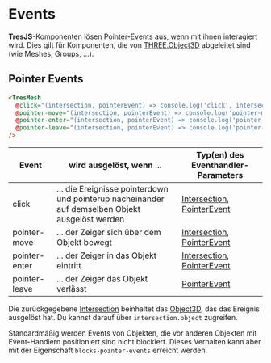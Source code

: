 # Events

**TresJS**-Komponenten lösen Pointer-Events aus, wenn mit ihnen interagiert wird. Dies gilt für Komponenten, die von [THREE.Object3D](https://threejs.org/docs/index.html?q=object#api/en/core/Object3D) abgeleitet sind (wie Meshes, Groups, ...).

<StackBlitzEmbed project-id="tresjs-events" />

## Pointer Events

```html
<TresMesh
  @click="(intersection, pointerEvent) => console.log('click', intersection, pointerEvent)"
  @pointer-move="(intersection, pointerEvent) => console.log('pointer-move', intersection, pointerEvent)"
  @pointer-enter="(intersection, pointerEvent) => console.log('pointer-enter', intersection, pointerEvent)"
  @pointer-leave="(intersection, pointerEvent) => console.log('pointer-leave', pointerEvent)"
/>
```

| Event      | wird ausgelöst, wenn ...                                                         | Typ(en) des Eventhandler-Parameters                                                                                                                                |
| ------------- | --------------------------------------------------------------------------------- | ------------------------------------------------------------------------------------------------------------------------------------------------------------------- |
| click         | ... die Ereignisse pointerdown und pointerup nacheinander auf demselben Objekt ausgelöst werden | [Intersection](https://github.com/DefinitelyTyped/DefinitelyTyped/blob/master/types/three/src/core/Raycaster.d.ts#L16), [PointerEvent](https://developer.mozilla.org/de/docs/Web/API/PointerEvent) |
| pointer-move  | ... der Zeiger sich über dem Objekt bewegt                                         | [Intersection](https://github.com/DefinitelyTyped/DefinitelyTyped/blob/master/types/three/src/core/Raycaster.d.ts#L16), [PointerEvent](https://developer.mozilla.org/de/docs/Web/API/PointerEvent) |
| pointer-enter | ... der Zeiger in das Objekt eintritt                                              | [Intersection](https://github.com/DefinitelyTyped/DefinitelyTyped/blob/master/types/three/src/core/Raycaster.d.ts#L16), [PointerEvent](https://developer.mozilla.org/de/docs/Web/API/PointerEvent) |
| pointer-leave | ... der Zeiger das Objekt verlässt                                                 | [PointerEvent](https://developer.mozilla.org/de/docs/Web/API/PointerEvent)                                                                                          |

Die zurückgegebene [Intersection](https://github.com/DefinitelyTyped/DefinitelyTyped/blob/master/types/three/src/core/Raycaster.d.ts#L16) beinhaltet das [Object3D](https://threejs.org/docs/index.html?q=object#api/en/core/Object3D), das das Ereignis ausgelöst hat. Du kannst darauf über `intersection.object` zugreifen.

Standardmäßig werden Events von Objekten, die vor anderen Objekten mit Event-Handlern positioniert sind nicht blockiert. Dieses Verhalten kann aber mit der Eigenschaft `blocks-pointer-events` erreicht werden.
